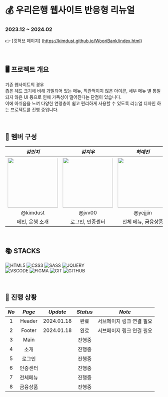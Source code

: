 :moneybag: 우리은행 웹사이트 반응형 리뉴얼    
=============

### 2023.12 ~ 2024.02     
:point_right: [깃허브 페이지] (https://kimdust.github.io/WooriBank/index.html)  

<br/>

## :desktop_computer: 프로젝트 개요
기존 웹사이트의 경우   
좁은 헤드 크기에 비해 과밀되어 있는 메뉴, 직관적이지 않은 아이콘, 세부 메뉴 별 통일되지 않은 UI 등으로 인해 가독성이 떨어진다는 단점이 있습니다.   
이에 아쉬움을 느껴 다양한 연령층이 쉽고 편리하게 사용할 수 있도록 리뉴얼 디자인 하는 프로젝트를 진행 중입니다.

<br/>

## :couple: 멤버 구성
| _**김민지**_ | _**김지우**_ | _**허예진**_ |
|:------------:|:------------:|:------------:|
| <img width="160px" src=https://github.com/kimdust/WooriBank/assets/151487785/a4ad3e41-d42a-4b38-8a38-ad62097d9222/> | <img width="160px" src=https://github.com/kimdust/WooriBank/assets/151487785/158c01a4-f78e-49fd-8069-22fb567719cb/> | <img width="160px" src=https://github.com/kimdust/WooriBank/assets/151487785/3c149e2d-b300-495f-9953-b6e9daeaee13/> |
| [@kimdust](https://github.com/kimdust) | [@jvv00](https://github.com/jvv00) | [@yejjjin](https://github.com/yejjjin) |
| 메인, 은행 소개 | 로그인, 인증센터 | 전체 메뉴, 금융상품 |

<br/>

## :books: STACKS     
![HTML5](https://img.shields.io/badge/HTML5-E34F26?style=for-the-badge&logo=html5&logoColor=white)
![CSS3](https://img.shields.io/badge/CSS3-1572B6?style=for-the-badge&logo=css3&logoColor=white)
![SASS](https://img.shields.io/badge/SASS-CC6699?style=for-the-badge&logo=sass&logoColor=white)
![JQUERY](https://img.shields.io/badge/JQUERY-FF9E0F?style=for-the-badge&logo=jquery&logoColor=white)
<br/>
![VSCODE](https://img.shields.io/badge/VISUAL%20STUDIO%20CODE-007ACC?style=for-the-badge&logo=visualstudiocode&logoColor=white)
![FIGMA](https://img.shields.io/badge/FIGMA-512BD4?style=for-the-badge&logo=figma&logoColor=white)
![GIT](https://img.shields.io/badge/GIT-F05032?style=for-the-badge&logo=git&logoColor=white)
![GITHUB](https://img.shields.io/badge/GITHUB-181717?style=for-the-badge&logo=github&logoColor=white)

<br/>

## :date: 진행 상황

| _**No**_ | _**Page**_	| _**Update**_| _**Status**_| _**Note**_|
|:--------:|:----------:|:-----------:|:-----------:|-----------|
|     1    |   Header  	| 2024.01.18  |    완료     | 서브페이지 링크 연결 필요      |
|     2    |   Footer  	| 2024.01.18  |    완료     | 서브페이지 링크 연결 필요      |
|     3    |    Main  	|             |    진행중   |            |
|     4    |    소개  	|             |    진행중   |            |
|     5    |   로그인  	|             |    진행중   |            |
|     6    |   인증센터 	|             |    진행중   |            |
|     7    |   전체메뉴 	|             |    진행중   |            |
|     8    |   금융상품 	|             |    진행중   |            |

